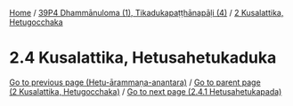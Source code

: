 
[Home](/) / [39P4 Dhammānuloma (1), Tikadukapaṭṭhānapāḷi (4)](../../39P4.md) / [2 Kusalattika, Hetugocchaka](../2.md)

# 2.4 Kusalattika, Hetusahetukaduka


[Go to previous page (Hetu-ārammaṇa-anantara)](2.3/2.3.2/2.3.2.1--7/Paccayacatukka/Hetu-arammana-anantara.md) / [Go to parent page (2 Kusalattika, Hetugocchaka)](../2.md) / [Go to next page (2.4.1 Hetusahetukapada)](2.4/2.4.1.md)


